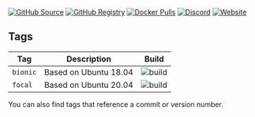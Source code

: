 [![GitHub Source](https://img.shields.io/badge/github-source-ffb64c?style=flat-square&logo=github&logoColor=white)](https://github.com/docker-hotio/docker-mono)
[![GitHub Registry](https://img.shields.io/badge/github-registry-ffb64c?style=flat-square&logo=github&logoColor=white)](https://github.com/users/hotio/packages/container/package/mono)
[![Docker Pulls](https://img.shields.io/docker/pulls/hotio/mono?color=ffb64c&style=flat-square&label=pulls&logo=docker&logoColor=white)](https://hub.docker.com/r/hotio/mono)
[![Discord](https://img.shields.io/discord/610068305893523457?style=flat-square&color=ffb64c&label=discord&logo=discord&logoColor=white)](https://hotio.dev/discord)
[![Website](https://img.shields.io/badge/website-hotio.dev-ffb64c?style=flat-square)](https://hotio.dev/containers/mono)

## Tags

| Tag        | Description           | Build |
| -----------|-----------------------|-------|
| `bionic`   | Based on Ubuntu 18.04 | ![build](https://img.shields.io/github/workflow/status/docker-hotio/docker-mono/build/bionic?style=flat-square&label=) |
| `focal`    | Based on Ubuntu 20.04 | ![build](https://img.shields.io/github/workflow/status/docker-hotio/docker-mono/build/focal?style=flat-square&label=) |

You can also find tags that reference a commit or version number.
